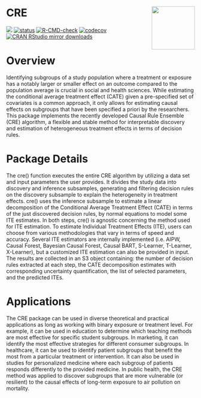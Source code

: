 # CRE <a href="https://nsaph-software.github.io/CRE/"><img src="man/figures/png/CRE_logo.png" align="right" width="115" /></a>

<!-- badges: start -->
[![](http://www.r-pkg.org/badges/version-last-release/CRE)](https://CRAN.R-project.org/package=CRE)
[![status](https://joss.theoj.org/papers/86a406543801a395248821c08c7ec03d/status.svg)](https://joss.theoj.org/papers/86a406543801a395248821c08c7ec03d)
[![R-CMD-check](https://github.com/fasrc/CRE/workflows/R-CMD-check/badge.svg)](https://github.com/fasrc/CRE/actions)
[![codecov](https://codecov.io/gh/NSAPH-Software/CRE/branch/develop/graph/badge.svg?token=UMSVOYRKGA)](https://codecov.io/gh/NSAPH-Software/CRE)
[![CRAN RStudio mirror downloads](https://cranlogs.r-pkg.org/badges/grand-total/CRE)](http://www.r-pkg.org/pkg/cre)
<!-- badges: end -->

# Overview

Identifying subgroups of a study population where a treatment or exposure has a notably larger or smaller effect on an outcome compared to the population average is crucial in social and health sciences. While estimating the conditional average treatment effect (CATE) given a pre-specified set of covariates is a common approach, it only allows for estimating causal effects on subgroups that have been specified a priori by the researchers. This package implements the recently developed Causal Rule Ensemble (CRE) algorithm, a flexible and stable method for interpretable discovery and estimation of heterogeneous treatment effects in terms of decision rules.


# Package Details

The cre() function executes the entire CRE algorithm by utilizing a data set and input parameters the user provides. It divides the study data into discovery and inference subsamples, generating and filtering decision rules on the discovery subsample to explain the heterogeneity in treatment effects. cre() uses the inference subsample to estimate a linear decomposition of the Conditional Average Treatment Effect (CATE) in terms of the just discovered decision rules, by normal equations to model some ITE estimates. In both steps, cre() is agnostic concerning the method used for ITE estimation. To estimate Individual Treatment Effects (ITE), users can choose from various methodologies that vary in terms of speed and accuracy. Several ITE estimators are internally implemented (i.e. AIPW, Causal Forest, Bayesian Causal Forest, Causal BART, S-Learner, T-Learner, X-Learner), but a customized ITE estimation can also be provided in input.
The results are collected in an S3 object containing: the number of decision rules extracted at each step, the CATE decomposition estimates with corresponding uncertainty quantification, the list of selected parameters, and the predicted ITEs. 


# Applications

The CRE package can be used in diverse theoretical and practical applications as long as working with binary exposure or treatment level. For example, it can be used in education to determine which teaching methods are most effective for specific student subgroups. In marketing, it can identify the most effective strategies for different consumer subgroups. In healthcare, it can be used to identify patient subgroups that benefit the most from a particular treatment or intervention. It can also be used in studies for personalized medicine where each subgroup of patients responds differently to the provided medicine. In public health, the CRE method was applied to discover subgroups that are more vulnerable (or resilient) to the causal effects of long-term exposure to air pollution on mortality.
